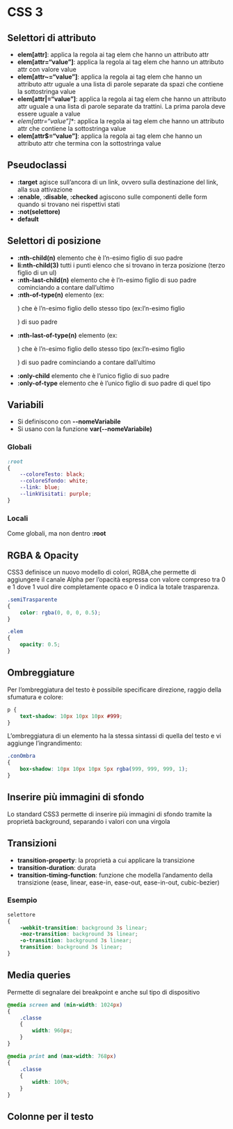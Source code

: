 # CSS 3

## Selettori di attributo

-   **elem[attr]**: applica la regola ai tag elem che hanno un attributo attr
-   **elem[attr=“value”]**: applica la regola ai tag elem che hanno un attributo attr con valore value
-   **elem[attr~=“value”]**: applica la regola ai tag elem che hanno un attributo attr uguale a una lista di parole separate da spazi che contiene la sottostringa value
-   **elem[attr|=“value”]**: applica la regola ai tag elem che hanno un attributo attr uguale a una lista di parole separate da trattini. La prima parola deve essere uguale a value
-   **elem[attr*=“value”]**: applica la regola ai tag elem che hanno un attributo attr che contiene la sottostringa value
-   **elem[attr$=“value”]**: applica la regola ai tag elem che hanno un attributo attr che termina con la sottostringa value

## Pseudoclassi

-   **:target** agisce sull’ancora di un link, ovvero sulla destinazione del link, alla sua attivazione
-   **:enable**, **:disable**, **:checked** agiscono sulle componenti delle form quando si trovano nei rispettivi stati
-   **:not(selettore)**
-   **default**

## Selettori di posizione

- **:nth-child(n)** elemento che è l’n-esimo figlio di suo padre
- **li:nth-child(3)** tutti i punti elenco che si trovano in terza posizione (terzo figlio di un ul)
- **:nth-last-child(n)** elemento che è l’n-esimo figlio di suo padre cominciando a contare dall’ultimo
- **:nth-of-type(n)** elemento (ex: <p>) che è l’n-esimo figlio dello stesso tipo (ex:l’n-esimo figlio <p>) di suo padre
- **:nth-last-of-type(n)** elemento (ex: <p>) che è l’n-esimo figlio dello stesso tipo (ex:l’n-esimo figlio <p>) di suo padre cominciando a contare dall’ultimo
- **:only-child** elemento che è l’unico figlio di suo padre
- **:only-of-type** elemento che è l’unico figlio di suo padre di quel tipo

## Variabili

-   Si definiscono con **--nomeVariabile**
-   Si usano con la funzione **var(--nomeVariabile)**

### Globali

```css
:root
{
	--coloreTesto: black;
	--coloreSfondo: white;
	--link: blue;
	--linkVisitati: purple;
}
```

### Locali

Come globali, ma non dentro **:root**

## RGBA & Opacity

CSS3 definisce un nuovo modello di colori, RGBA,che permette di aggiungere il canale Alpha per l’opacità espressa con valore compreso tra 0 e 1 dove 1 vuol dire completamente opaco e 0 indica la totale trasparenza.

```css
.semiTrasparente
{
	color: rgba(0, 0, 0, 0.5);
}

.elem
{
	opacity: 0.5;
}
```

## Ombreggiature

Per l’ombreggiatura del testo è possibile specificare direzione, raggio della sfumatura e colore:

```css
p {
	text-shadow: 10px 10px 10px #999;
}
```

L’ombreggiatura di un elemento ha la stessa sintassi di quella del testo e vi aggiunge l’ingrandimento:

```css
.conOmbra
{
	box-shadow: 10px 10px 10px 5px rgba(999, 999, 999, 1);
}
```

## Inserire più immagini di sfondo

Lo standard CSS3 permette di inserire più immagini di sfondo tramite la proprietà background, separando i valori con una virgola

## Transizioni

- **transition-property**: la proprietà a cui applicare la transizione
- **transition-duration**: durata
- **transition-timing-function**: funzione che modella l’andamento della transizione (ease, linear, ease-in, ease-out, ease-in-out, cubic-bezier)

### Esempio

```css
selettore
{
    -webkit-transition: background 3s linear;
	-moz-transition: background 3s linear;
	-o-transition: background 3s linear;
	transition: background 3s linear;
}
```

## Media queries

Permette di segnalare dei breakpoint e anche sul tipo di dispositivo

```css
@media screen and (min-width: 1024px)
{
	.classe
    {
		width: 960px;
	}
}

@media print and (max-width: 768px)
{
	.classe
    {
		width: 100%;
	}
}
```

## Colonne per il testo